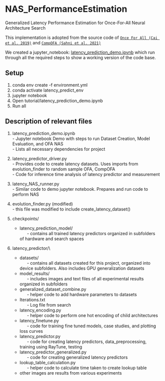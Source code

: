 # NAS_PerformanceEstimation
Generalized Latency Performance Estimation for Once-For-All Neural Architecture Search

This implementation is adopted from the source code of 
[`Once For All (Cai et al. 2019)`](https://github.com/mit-han-lab/once-for-all) and [`CompOFA (Sahni et al. 2021)`](https://github.com/compofa-blind-review/compofa-iclr21)

We created a jupyter_notebook: [latency_prediction_demo.ipynb](https://github.com/OFANAS/OFANAS_PerformanceEstimation/blob/main/tutorial/latency_prediction_demo.ipynb) which run through
all the required steps to show a working version of the code base.


## Setup
1. conda env create -f environment.yml
2. conda activate latency_predict_env
3. jupyter notebook
4. Open tutorial/latency_prediction_demo.ipynb
5. Run all


## Description of relevant files

1.   latency_prediction_demo.ipynb\
    -   Jupyter notebook Demo with steps to run Dataset Creation, Model Evaluation, and OFA NAS\
    -   Lists all necessary dependencies for project

2.   latency_predictor_driver.py\
    -   Provides code to create latency datasets. Uses imports from evolution_finder to random sample OFA, CompOFA\
    -   Code for inference time analysis of latency predictor and measurement

3.   latency_NAS_runner.py\
    -   Similar code to demo jupyter notebook. Prepares and run code to perform NAS

4.   evolution_finder.py (modified)\
    -   this file was modified to include create_latency_dataset()

5.  checkpoints/
    -   latency_prediction_model/\
        &nbsp;&nbsp;&nbsp;&nbsp;&nbsp;&nbsp;- contains all trained latency predictors organized in subfolders of hardware and search spaces

6.  latency_predictor/\
    -   datasets/\
        &nbsp;&nbsp;&nbsp;&nbsp;&nbsp;&nbsp;- contains all datasets created for this project, organized into device subfolders. Also includes GPU generalization datasets
    -   model_results/\
        &nbsp;&nbsp;&nbsp;&nbsp;&nbsp;&nbsp;- includes images and text files of all experimental results organized in subfolders 
    -   generalized_dataset_combine.py\
        &nbsp;&nbsp;&nbsp;&nbsp;&nbsp;&nbsp;- helper code to add hardware parameters to datasets    
    -   Iterations.txt\
        &nbsp;&nbsp;&nbsp;&nbsp;&nbsp;&nbsp;- Log file from search
    -   latency_encoding.py\
        &nbsp;&nbsp;&nbsp;&nbsp;&nbsp;&nbsp;- helper code to perform one hot encoding of child architectures
    -   latency_finetune.py\
        &nbsp;&nbsp;&nbsp;&nbsp;&nbsp;&nbsp;- code for training fine tuned models, case studies, and plotting loss curves
    -   latency_predictor.py\
        &nbsp;&nbsp;&nbsp;&nbsp;&nbsp;&nbsp;- code for creating latency predictors, data_preprocessing, training using RayTune, testing
    -   latency_predictor_generalized.py\
        &nbsp;&nbsp;&nbsp;&nbsp;&nbsp;&nbsp;- code for creating generalized latency predictors
    -   lookup_table_calculation.py\
        &nbsp;&nbsp;&nbsp;&nbsp;&nbsp;&nbsp;- helper code to calculate time taken to create lookup table
    -   other images are results from various experiments
